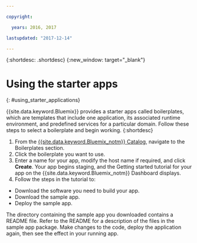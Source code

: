 ```yaml
---

copyright:

  years: 2016, 2017

lastupdated: "2017-12-14"

---
```


{:shortdesc: .shortdesc}
{:new_window: target="_blank"}

# Using the starter apps
{: #using_starter_applications}

{{site.data.keyword.Bluemix}} provides a starter apps called boilerplates, which are templates that include one application, its associated runtime environment, and predefined services for a particular domain. Follow these steps to select a boilerplate and begin working.
{:shortdesc}

1. From the [{{site.data.keyword.Bluemix_notm}} Catalog](https://console.{DomainName}/catalog/),
navigate to the Boilerplates section.
2. Click the boilerplate you want to use.
3. Enter a name for your app, modify the host name if required, and click **Create**. Your app begins staging, and the Getting started tutorial for your app on the {{site.data.keyword.Bluemix_notm}} Dashboard displays.
4. Follow the steps in the tutorial to:  
  * Download the software you need to build your app.
  * Download the sample app.
  * Deploy the sample app.

The directory containing the sample app you downloaded contains a README file. Refer to the README for a description of the files in the sample app package. Make changes to the code, deploy the application again, then see the effect in your running app.
